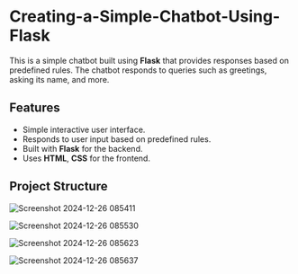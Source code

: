 # Creating-a-Simple-Chatbot-Using-Flask

This is a simple chatbot built using **Flask** that provides responses based on predefined rules. The chatbot responds to queries such as greetings, asking its name, and more.

## Features

- Simple interactive user interface.
- Responds to user input based on predefined rules.
- Built with **Flask** for the backend.
- Uses **HTML**, **CSS** for the frontend.

## Project Structure

![Screenshot 2024-12-26 085411](https://github.com/user-attachments/assets/8834ec92-4d57-470b-adb0-05cf12b278b7)

![Screenshot 2024-12-26 085530](https://github.com/user-attachments/assets/0b144bef-2925-4877-b958-83382366f2e2)

![Screenshot 2024-12-26 085623](https://github.com/user-attachments/assets/a11c4ab2-cdd1-4afb-ac8f-b60b92c69d0d)

![Screenshot 2024-12-26 085637](https://github.com/user-attachments/assets/f1285abe-fe8e-485d-9d02-3f557fb27f2e)



